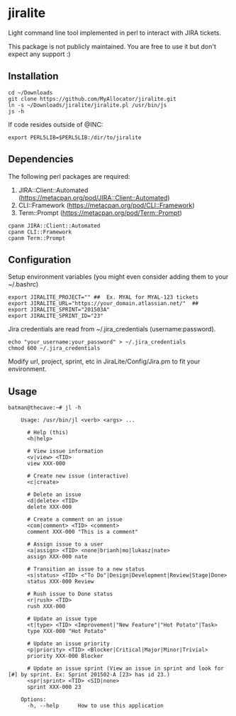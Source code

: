 # jiralite
Light command line tool implemented in perl to interact with JIRA tickets.

This package is not publicly maintained. You are free to use it but don't expect any support :)

## Installation

```
cd ~/Downloads
git clone https://github.com/MyAllocator/jiralite.git
ln -s ~/Downloads/jiralite/jiralite.pl /usr/bin/js
js -h
```

If code resides outside of @INC:

```
export PERL5LIB=$PERL5LIB:/dir/to/jiralite
```

## Dependencies

The following perl packages are required:

1. JIRA::Client::Automated (https://metacpan.org/pod/JIRA::Client::Automated)
2. CLI::Framework (https://metacpan.org/pod/CLI::Framework)
3. Term::Prompt (https://metacpan.org/pod/Term::Prompt)

```
cpanm JIRA::Client::Automated
cpanm CLI::Framework
cpanm Term::Prompt
```

## Configuration

Setup environment variables
(you might even consider adding them to your ~/.bashrc)

```
export JIRALITE_PROJECT="" ##  Ex. MYAL for MYAL-123 tickets
export JIRALITE_URL="https://your_domain.atlassian.net/"  ## 
export JIRALITE_SPRINT="201503A"
export JIRALITE_SPRINT_ID="23"
```

Jira credentials are read from ~/.jira_credentials (username:password).


```
echo "your_username:your_password" > ~/.jira_credentials
chmod 600 ~/.jira_credentials
```

Modify url, project, sprint, etc in JiraLite/Config/Jira.pm to fit your environment.

## Usage

```
batman@thecave:~# jl -h

    Usage: /usr/bin/jl <verb> <args> ...

      # Help (this)
      <h|help>

      # View issue information
      <v|view> <TID>
      view XXX-000

      # Create new issue (interactive)
      <c|create>

      # Delete an issue
      <d|delete> <TID>
      delete XXX-000

      # Create a comment on an issue
      <com|comment> <TID> <comment>
      comment XXX-000 "This is a comment"

      # Assign issue to a user
      <a|assign> <TID> <none|brianh|mo|lukasz|nate>
      assign XXX-000 nate

      # Transition an issue to a new status
      <s|status> <TID> <"To Do"|Design|Development|Review|Stage|Done>
      status XXX-000 Review

      # Rush issue to Done status
      <r|rush> <TID>
      rush XXX-000

      # Update an issue type
      <t|type> <TID> <Improvement|"New Feature"|"Hot Potato"|Task>
      type XXX-000 "Hot Potato"

      # Update an issue priority
      <p|priority> <TID> <Blocker|Critical|Major|Minor|Trivial>
      priority XXX-000 Blocker

      # Update an issue sprint (View an issue in sprint and look for [#] by sprint. Ex: Sprint 201502-A [23> has id 23.)
      <spr|sprint> <TID> <SID|none>
      sprint XXX-000 23

    Options:
      -h, --help      How to use this application
```
